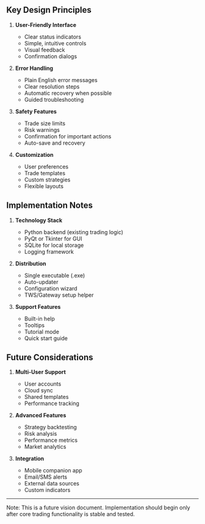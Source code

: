 
## Key Design Principles

1. **User-Friendly Interface**
   - Clear status indicators
   - Simple, intuitive controls
   - Visual feedback
   - Confirmation dialogs

2. **Error Handling**
   - Plain English error messages
   - Clear resolution steps
   - Automatic recovery when possible
   - Guided troubleshooting

3. **Safety Features**
   - Trade size limits
   - Risk warnings
   - Confirmation for important actions
   - Auto-save and recovery

4. **Customization**
   - User preferences
   - Trade templates
   - Custom strategies
   - Flexible layouts

## Implementation Notes

1. **Technology Stack**
   - Python backend (existing trading logic)
   - PyQt or Tkinter for GUI
   - SQLite for local storage
   - Logging framework

2. **Distribution**
   - Single executable (.exe)
   - Auto-updater
   - Configuration wizard
   - TWS/Gateway setup helper

3. **Support Features**
   - Built-in help
   - Tooltips
   - Tutorial mode
   - Quick start guide

## Future Considerations

1. **Multi-User Support**
   - User accounts
   - Cloud sync
   - Shared templates
   - Performance tracking

2. **Advanced Features**
   - Strategy backtesting
   - Risk analysis
   - Performance metrics
   - Market analytics

3. **Integration**
   - Mobile companion app
   - Email/SMS alerts
   - External data sources
   - Custom indicators

---
Note: This is a future vision document. Implementation should begin only after core trading functionality is stable and tested.